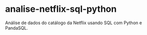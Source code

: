 # analise-netflix-sql-python
Análise de dados do catálogo da Netflix usando SQL com Python e PandaSQL.
